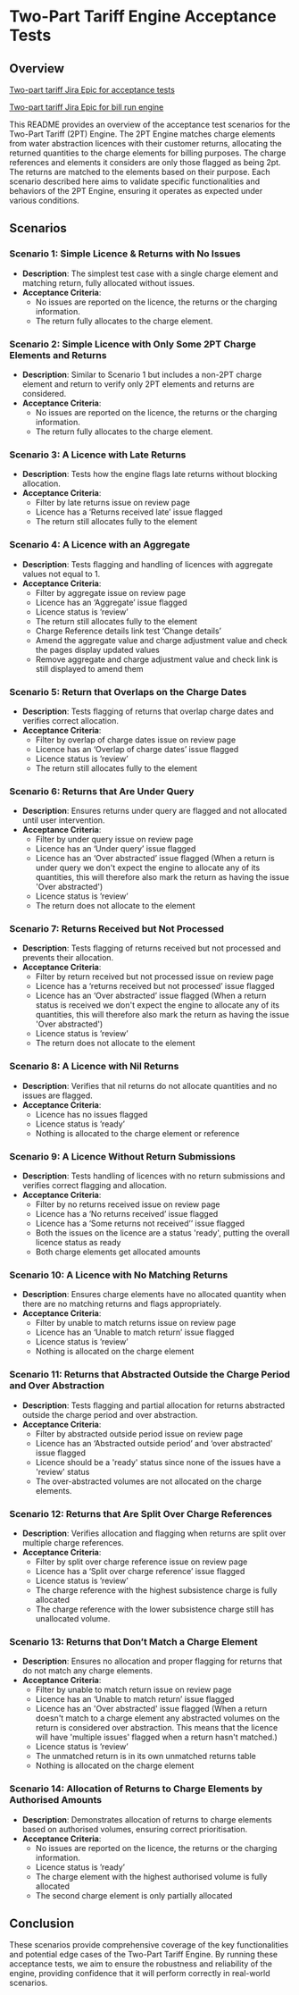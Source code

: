 # Two-Part Tariff Engine Acceptance Tests

## Overview

[Two-part tariff Jira Epic for acceptance tests](https://eaflood.atlassian.net/browse/WATER-4450)

[Two-part tariff Jira Epic for bill run engine](https://eaflood.atlassian.net/browse/WATER-4057)

This README provides an overview of the acceptance test scenarios for the Two-Part Tariff (2PT) Engine. The 2PT Engine matches charge elements from water abstraction licences with their customer returns, allocating the returned quantities to the charge elements for billing purposes. The charge references and elements it considers are only those flagged as being 2pt. The returns are matched to the elements based on their purpose. Each scenario described here aims to validate specific functionalities and behaviors of the 2PT Engine, ensuring it operates as expected under various conditions.

## Scenarios

### Scenario 1: Simple Licence & Returns with No Issues
- **Description**: The simplest test case with a single charge element and matching return, fully allocated without issues.
- **Acceptance Criteria**:
  - No issues are reported on the licence, the returns or the charging information.
  - The return fully allocates to the charge element.

### Scenario 2: Simple Licence with Only Some 2PT Charge Elements and Returns
- **Description**: Similar to Scenario 1 but includes a non-2PT charge element and return to verify only 2PT elements and returns are considered.
- **Acceptance Criteria**:
  - No issues are reported on the licence, the returns or the charging information.
  - The return fully allocates to the charge element.

### Scenario 3: A Licence with Late Returns
- **Description**: Tests how the engine flags late returns without blocking allocation.
- **Acceptance Criteria**:
  - Filter by late returns issue on review page
  - Licence has a ‘Returns received late’ issue flagged
  - The return still allocates fully to the element

### Scenario 4: A Licence with an Aggregate
- **Description**: Tests flagging and handling of licences with aggregate values not equal to 1.
- **Acceptance Criteria**:
  - Filter by aggregate issue on review page
  - Licence has an ‘Aggregate’ issue flagged
  - Licence status is ’review’
  - The return still allocates fully to the element
  - Charge Reference details link test ‘Change details’
  - Amend the aggregate value and charge adjustment value and check the pages display updated values
  - Remove aggregate and charge adjustment value and check link is still displayed to amend them

### Scenario 5: Return that Overlaps on the Charge Dates
- **Description**: Tests flagging of returns that overlap charge dates and verifies correct allocation.
- **Acceptance Criteria**:
  - Filter by overlap of charge dates issue on review page
  - Licence has an ‘Overlap of charge dates’ issue flagged
  - Licence status is ’review’
  - The return still allocates fully to the element

### Scenario 6: Returns that Are Under Query
- **Description**: Ensures returns under query are flagged and not allocated until user intervention.
- **Acceptance Criteria**:
  - Filter by under query issue on review page
  - Licence has an ‘Under query’ issue flagged
  - Licence has an ‘Over abstracted’ issue flagged (When a return is under query we don't expect the engine to allocate any of its quantities, this will therefore also mark the return as having the issue 'Over abstracted')
  - Licence status is ’review’
  - The return does not allocate to the element

### Scenario 7: Returns Received but Not Processed
- **Description**: Tests flagging of returns received but not processed and prevents their allocation.
- **Acceptance Criteria**:
  - Filter by return received but not processed issue on review page
  - Licence has a ‘returns received but not processed’ issue flagged
  - Licence has an ‘Over abstracted’ issue flagged (When a return status is received we don't expect the engine to allocate any of its quantities, this will therefore also mark the return as having the issue 'Over abstracted')
  - Licence status is ’review’
  - The return does not allocate to the element

### Scenario 8: A Licence with Nil Returns
- **Description**: Verifies that nil returns do not allocate quantities and no issues are flagged.
- **Acceptance Criteria**:
  - Licence has no issues flagged
  - Licence status is ’ready’
  - Nothing is allocated to the charge element or reference

### Scenario 9: A Licence Without Return Submissions
- **Description**: Tests handling of licences with no return submissions and verifies correct flagging and allocation.
- **Acceptance Criteria**:
  - Filter by no returns received issue on review page
  - Licence has a ‘No returns received’ issue flagged
  - Licence has a ‘Some returns not received’’ issue flagged
  - Both the issues on the licence are a status 'ready', putting the overall licence status as ready
  - Both charge elements get allocated amounts

### Scenario 10: A Licence with No Matching Returns
- **Description**: Ensures charge elements have no allocated quantity when there are no matching returns and flags appropriately.
- **Acceptance Criteria**:
  - Filter by unable to match returns issue on review page
  - Licence has an ‘Unable to match return’ issue flagged
  - Licence status is ’review’
  - Nothing is allocated on the charge element

### Scenario 11: Returns that Abstracted Outside the Charge Period and Over Abstraction
- **Description**: Tests flagging and partial allocation for returns abstracted outside the charge period and over abstraction.
- **Acceptance Criteria**:
  - Filter by abstracted outside period issue on review page
  - Licence has an ‘Abstracted outside period’ and ‘over abstracted’ issue flagged
  - Licence should be a 'ready' status since none of the issues have a 'review' status
  - The over-abstracted volumes are not allocated on the charge elements.

### Scenario 12: Returns that Are Split Over Charge References
- **Description**: Verifies allocation and flagging when returns are split over multiple charge references.
- **Acceptance Criteria**:
  - Filter by split over charge reference issue on review page
  - Licence has a ‘Split over charge reference’ issue flagged
  - Licence status is ’review’
  - The charge reference with the highest subsistence charge is fully allocated
  - The charge reference with the lower subsistence charge still has unallocated volume.

### Scenario 13: Returns that Don’t Match a Charge Element
- **Description**: Ensures no allocation and proper flagging for returns that do not match any charge elements.
- **Acceptance Criteria**:
  - Filter by unable to match return issue on review page
  - Licence has an ‘Unable to match return’ issue flagged
  - Licence has an 'Over abstracted' issue flagged (When a return doesn't match to a charge element any abstracted volumes  on the return is considered over abstraction. This means that the licence will have 'multiple issues' flagged when a return hasn't matched.)
  - Licence status is ’review’
  - The unmatched return is in its own unmatched returns table
  - Nothing is allocated on the charge element


### Scenario 14: Allocation of Returns to Charge Elements by Authorised Amounts
- **Description**: Demonstrates allocation of returns to charge elements based on authorised volumes, ensuring correct prioritisation.
- **Acceptance Criteria**:
  - No issues are reported on the licence, the returns or the charging information.
  - Licence status is ’ready’
  - The charge element with the highest authorised volume is fully allocated
  - The second charge element is only partially allocated

## Conclusion

These scenarios provide comprehensive coverage of the key functionalities and potential edge cases of the Two-Part Tariff Engine. By running these acceptance tests, we aim to ensure the robustness and reliability of the engine, providing confidence that it will perform correctly in real-world scenarios.
